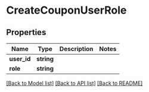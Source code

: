 # CreateCouponUserRole

## Properties
Name | Type | Description | Notes
------------ | ------------- | ------------- | -------------
**user_id** | **string** |  | 
**role** | **string** |  | 

[[Back to Model list]](../README.md#documentation-for-models) [[Back to API list]](../README.md#documentation-for-api-endpoints) [[Back to README]](../README.md)


